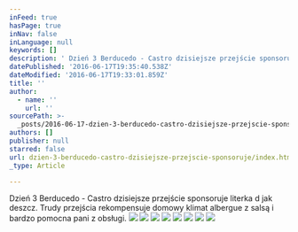```yaml
---
inFeed: true
hasPage: true
inNav: false
inLanguage: null
keywords: []
description: ' Dzień 3 Berducedo - Castro dzisiejsze przejście sponsoruje literka d jak deszcz. Trudy przejścia rekompensuje domowy klimat albergue z salsą i bardzo pomocna pani z obsługi. '
datePublished: '2016-06-17T19:35:40.538Z'
dateModified: '2016-06-17T19:33:01.859Z'
title: ''
author:
  - name: ''
    url: ''
sourcePath: >-
  _posts/2016-06-17-dzien-3-berducedo-castro-dzisiejsze-przejscie-sponsoruje-l.md
authors: []
publisher: null
starred: false
url: dzien-3-berducedo-castro-dzisiejsze-przejscie-sponsoruje/index.html
_type: Article

---
```

Dzień 3 Berducedo - Castro dzisiejsze przejście sponsoruje literka d jak deszcz. Trudy przejścia rekompensuje domowy klimat albergue z salsą i bardzo pomocna pani z obsługi. ![](https://the-grid-user-content.s3-us-west-2.amazonaws.com/b5d6c974-29f9-442a-ac8d-98fea421b7ae.jpg)
![](https://the-grid-user-content.s3-us-west-2.amazonaws.com/b070f46d-148d-4955-b961-79c5948c85cb.jpg)
![](https://the-grid-user-content.s3-us-west-2.amazonaws.com/a8eb8dd2-4868-4e04-b44e-b486b1576595.jpg)
![](https://the-grid-user-content.s3-us-west-2.amazonaws.com/ae010f9a-fc15-4fec-a55e-243a7066b70a.jpg)
![](https://the-grid-user-content.s3-us-west-2.amazonaws.com/261f2084-b5d0-465a-9946-3be36423b9a8.jpg)
![](https://the-grid-user-content.s3-us-west-2.amazonaws.com/c3f21f0f-2f46-41b5-9699-4d9c4a3a11ba.jpg)
![](https://the-grid-user-content.s3-us-west-2.amazonaws.com/731fdb87-f811-41f6-a69b-729ececcd280.jpg)
![](https://the-grid-user-content.s3-us-west-2.amazonaws.com/d379a86f-499a-4da1-a6a5-d117545f1678.jpg)